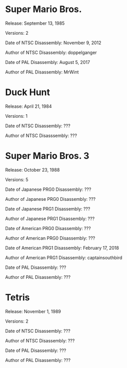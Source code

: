 # Super Mario Bros.


Release: September 13, 1985

Versions: 2

Date of NTSC Disassembly: November 9, 2012

Author of NTSC Disassembly: doppelganger

Date of PAL Disassembly: August 5, 2017

Author of PAL Disassembly: MrWint


# Duck Hunt


Release: April 21, 1984

Versions: 1

Date of NTSC Disassembly: ???

Author of NTSC Disasssembly: ???


# Super Mario Bros. 3


Release: October 23, 1988

Versions: 5

Date of Japanese PRG0 Disassembly: ???

Author of Japanese PRG0 Disassembly: ???

Date of Japanese PRG1 Disassembly: ???

Author of Japanese PRG1 Disassembly: ???

Date of American PRG0 Disassembly: ???

Author of American PRG0 Disassembly: ???

Date of American PRG1 Disassembly: February 17, 2018

Author of American PRG1 Disassembly: captainsouthbird

Date of PAL Disassembly: ???

Author of PAL Disassembly: ???


# Tetris


Release: November 1, 1989

Versions: 2

Date of NTSC Disassembly: ???

Author of NTSC Disassembly: ???

Date of PAL Disassembly: ???

Author of PAL Disassembly: ???
